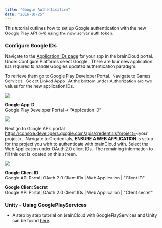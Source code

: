 ```yaml
---
title: "Google Authentication"
date: "2016-10-25"
---
```


This tutorial outlines how to set up Google authentication with the new Google Play API (v4) using the new server auth token.

### Configure Google IDs

Navigate to the [Application IDs page](https://sharedprod.braincloudservers.com/admin/dashboard#/development/core-settings-information) for your app in the brainCloud portal. Under Configure Platforms select Google.  There are four new application IDs required to handle Google’s updated authentication paradigm.  

To retrieve them go to Google Play Developer Portal.  Navigate to Games Services.  Select Linked Apps.  At the bottom under Authorization are two values for the new application IDs.  

[![](images/googleAuth_01_1.jpg)](images/googleAuth_01_1.jpg)

**Google App ID**  
Google Play Developer Portal -> “Application ID“

[![](images/googleAuth_02.jpg)](images/googleAuth_02.jpg)

Next go to Google APIs portal, https://console.developers.google.com/apis/credentials?project=<your project\>.  Navigate to Credentials, **ENSURE A WEB APPLICATION** is setup for the project you wish to authenticate with brainCloud with. Select the Web Application under OAuth 2.0 client IDs.  The remaining information to fill this out is located on this screen.

[![](images/googleAuth_03.jpg)](images/googleAuth_03.jpg)

**Google Client ID**  
Google API Portal| OAuth 2.0 Client IDs | Web Application | "Client ID"

**Google Client Secret**  
Google API Portal| OAuth 2.0 Client IDs | Web Application | "Client secret"

### Unity - Using GooglePlayServices

- A step by step tutorial on brainCloud with GooglePlayServices and Unity can be found [here](/learn/portal-tutorials/authentication-google/).
